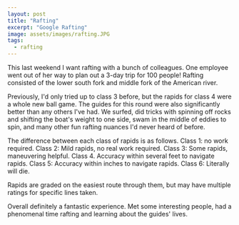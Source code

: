 ```yaml
---
layout: post
title: "Rafting"
excerpt: "Google Rafting"
image: assets/images/rafting.JPG
tags: 
  - rafting
---
```


This last weekend I want rafting with a bunch of colleagues. One employee went out of her way to plan out a 3-day trip
for 100 people! Rafting consisted of the lower south fork and middle fork of the American river. 

Previously, I'd only tried up to class 3 before, but the rapids for class 4 were a whole new ball game. The guides for
this round were also significantly better than any others I've had. We surfed, did tricks with spinning off rocks and shifting
the boat's weight to one side, swam in the middle of eddies to spin, and many other fun rafting nuances I'd never
heard of before. 

The difference between each class of rapids is as follows. Class 1: no work required. Class 2: Mild rapids, no real work 
required. Class 3: Some rapids, maneuvering helpful. Class 4. Accuracy within several feet to navigate rapids. Class 5: 
Accuracy within inches to navigate rapids. Class 6: Literally will die. 

Rapids are graded on the easiest route through them, but may have multiple ratings for specific lines taken. 

Overall definitely a fantastic experience. Met some interesting people, had a phenomenal time rafting and learning about the
guides' lives.
